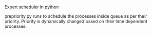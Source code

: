 Expert scheduler in python 

prepriority.py runs to schedule the processes inside queue as per their priority.
Priority is dynamically changed based on their time dependent processes.

